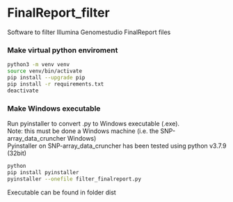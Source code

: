 # FinalReport_filter
Software to filter Illumina Genomestudio FinalReport files

### Make virtual python enviroment
```bash
python3 -m venv venv
source venv/bin/activate
pip install --upgrade pip
pip install -r requirements.txt
deactivate
```

### Make Windows executable 
Run pyinstaller to convert .py to Windows executable (.exe).\
Note: this must be done a Windows machine (i.e. the SNP-array_data_cruncher Windows)\
Pyinstaller on SNP-array_data_cruncher has been tested using python v3.7.9 (32bit)
```bash
python
pip install pyinstaller
pyinstaller --onefile filter_finalreport.py
```
Executable can be found in folder dist
